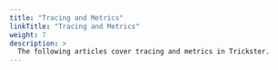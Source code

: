 ```yaml
---
title: "Tracing and Metrics"
linkTitle: "Tracing and Metrics"
weight: 7
description: >
  The following articles cover tracing and metrics in Trickster.
---
```

